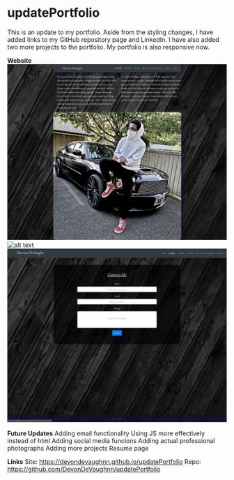 # updatePortfolio

This is an update to my portfolio.
Aside from the styling changes, I have added links to my GitHub repository page and LinkedIn. I have also added two more projects to the portfolio. My portfolio is also responsive now. 


**Website**
![alt text](https://github.com/DevonDeVaughnn/updatePortfolio/blob/master/images/about.png?raw=true)
![alt text](https://github.com/DevonDeVaughnn/updatePortfolio/blob/master/images/porfolio.png?raw=true)
![alt text](https://github.com/DevonDeVaughnn/updatePortfolio/blob/master/images/contact.png?raw=true)

**Future Updates**
Adding email functionality
Using JS more effectively instead of html
Adding social media funcions
Adding actual professional photographs
Adding more projects
Resume page

**Links**
Site: https://devondevaughnn.github.io/updatePortfolio
Repo: https://github.com/DevonDeVaughnn/updatePortfolio

